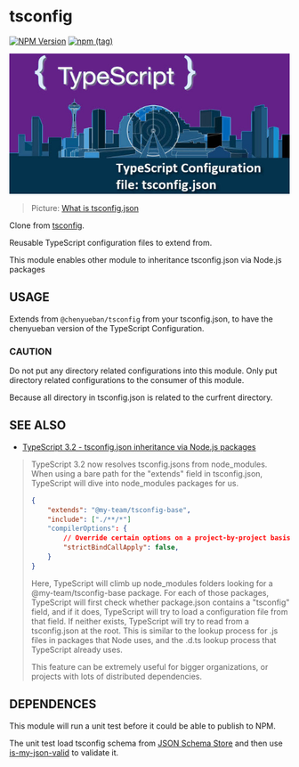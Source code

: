 # tsconfig

[![NPM Version](https://badge.fury.io/js/%40chenyueban%2Ftsconfig.svg)](https://www.npmjs.com/package/@chenyueban/tsconfig)
[![npm (tag)](https://img.shields.io/npm/v/%40chenyueban/tsconfig/next.svg)](https://www.npmjs.com/package/@chenyueban/tsconfig?activeTab=versions)

![tsconfig.json](./docs/images/typescript-tsconfig-json.jpg)

> Picture: [What is tsconfig.json](https://www.kunal-chowdhury.com/2018/05/typescript-tutorial-tsconfig-json.html)

Clone from [tsconfig](https://github.com/Chatie/tsconfig).

Reusable TypeScript configuration files to extend from.

This module enables other module to inheritance tsconfig.json via Node.js packages

## USAGE

Extends from `@chenyueban/tsconfig` from your tsconfig.json, to have the chenyueban version of the TypeScript Configuration.

### CAUTION

Do not put any directory related configurations into this module.
Only put directory related configurations to the consumer of this module.

Because all directory in tsconfig.json is related to the curfrent directory.

## SEE ALSO

- [TypeScript 3.2 - tsconfig.json inheritance via Node.js packages](https://github.com/Microsoft/TypeScript/wiki/What's-new-in-TypeScript#tsconfigjson-inheritance-via-nodejs-packages)

> TypeScript 3.2 now resolves tsconfig.jsons from node_modules. When using a bare path for the "extends" field in tsconfig.json, TypeScript will dive into node_modules packages for us.
>
> ```json
> {
>     "extends": "@my-team/tsconfig-base",
>     "include": ["./**/*"]
>     "compilerOptions": {
>         // Override certain options on a project-by-project basis.
>         "strictBindCallApply": false,
>     }
> }
> ```
>
> Here, TypeScript will climb up node_modules folders looking for a @my-team/tsconfig-base package. For each of those packages, TypeScript will first check whether package.json contains a "tsconfig" field, and if it does, TypeScript will try to load a configuration file from that field. If neither exists, TypeScript will try to read from a tsconfig.json at the root. This is similar to the lookup process for .js files in packages that Node uses, and the .d.ts lookup process that TypeScript already uses.
>
> This feature can be extremely useful for bigger organizations, or projects with lots of distributed dependencies.

## DEPENDENCES

This module will run a unit test before it could be able to publish to NPM.

The unit test load tsconfig schema from [JSON Schema Store](http://schemastore.org/) and then use [is-my-json-valid](https://www.npmjs.com/package/is-my-json-valid) to validate it.
